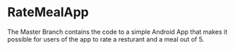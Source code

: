 # RateMealApp

The Master Branch contains the code to a simple Android App that makes it possible for users of the app to rate a resturant and a meal out of 5. 
